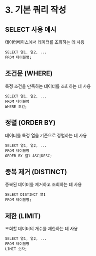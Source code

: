 
# 3. 기본 쿼리 작성

## SELECT 사용 예시
데이터베이스에서 데이터를 조회하는 데 사용
```
SELECT 열1, 열2, ...
FROM 테이블명;
```

## 조건문 (WHERE)
특정 조건을 만족하는 데이터를 조회하는 데 사용
```
SELECT 열1, 열2, ...
FROM 테이블명
WHERE 조건;
```

## 정렬 (ORDER BY)
데이터를 특정 열을 기준으로 정렬하는 데 사용
```
SELECT 열1, 열2, ...
FROM 테이블명
ORDER BY 열1 ASC|DESC;
```

## 중복 제거 (DISTINCT)
중복된 데이터를 제거하고 조회하는 데 사용
```
SELECT DISTINCT 열1
FROM 테이블명;
```

## 제한 (LIMIT)
조회할 데이터의 개수를 제한하는 데 사용
```
SELECT 열1, 열2, ...
FROM 테이블명
LIMIT 숫자;
```
